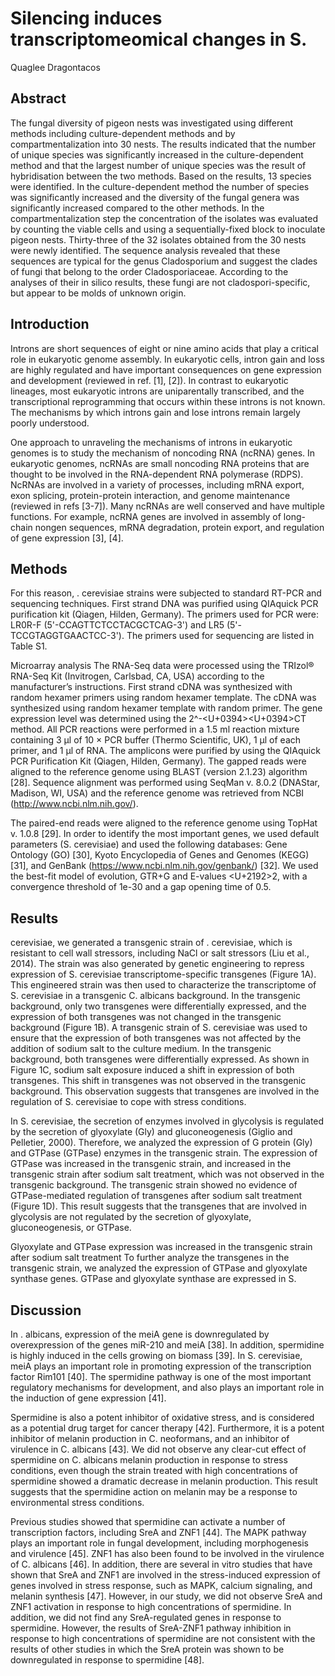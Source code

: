 # Silencing induces transcriptomeomical changes in S.
Quaglee Dragontacos


## Abstract
The fungal diversity of pigeon nests was investigated using different methods including culture-dependent methods and by compartmentalization into 30 nests. The results indicated that the number of unique species was significantly increased in the culture-dependent method and that the largest number of unique species was the result of hybridisation between the two methods. Based on the results, 13 species were identified. In the culture-dependent method the number of species was significantly increased and the diversity of the fungal genera was significantly increased compared to the other methods. In the compartmentalization step the concentration of the isolates was evaluated by counting the viable cells and using a sequentially-fixed block to inoculate pigeon nests. Thirty-three of the 32 isolates obtained from the 30 nests were newly identified. The sequence analysis revealed that these sequences are typical for the genus Cladosporium and suggest the clades of fungi that belong to the order Cladosporiaceae. According to the analyses of their in silico results, these fungi are not cladospori-specific, but appear to be molds of unknown origin.


## Introduction
Introns are short sequences of eight or nine amino acids that play a critical role in eukaryotic genome assembly. In eukaryotic cells, intron gain and loss are highly regulated and have important consequences on gene expression and development (reviewed in ref. [1], [2]). In contrast to eukaryotic lineages, most eukaryotic introns are uniparentally transcribed, and the transcriptional reprogramming that occurs within these introns is not known. The mechanisms by which introns gain and lose introns remain largely poorly understood.

One approach to unraveling the mechanisms of introns in eukaryotic genomes is to study the mechanism of noncoding RNA (ncRNA) genes. In eukaryotic genomes, ncRNAs are small noncoding RNA proteins that are thought to be involved in the RNA-dependent RNA polymerase (RDPS). NcRNAs are involved in a variety of processes, including mRNA export, exon splicing, protein-protein interaction, and genome maintenance (reviewed in refs [3-7]). Many ncRNAs are well conserved and have multiple functions. For example, ncRNA genes are involved in assembly of long-chain nongen sequences, mRNA degradation, protein export, and regulation of gene expression [3], [4].


## Methods
For this reason, . cerevisiae strains were subjected to standard RT-PCR and sequencing techniques. First strand DNA was purified using QIAquick PCR purification kit (Qiagen, Hilden, Germany). The primers used for PCR were: LR0R-F (5'-CCAGTTCTCCTACGCTCAG-3') and LR5 (5'-TCCGTAGGTGAACTCC-3'). The primers used for sequencing are listed in Table S1.

Microarray analysis
The RNA-Seq data were processed using the TRIzol® RNA-Seq Kit (Invitrogen, Carlsbad, CA, USA) according to the manufacturer’s instructions. First strand cDNA was synthesized with random hexamer primers using random hexamer template. The cDNA was synthesized using random hexamer template with random primer. The gene expression level was determined using the 2^-<U+0394><U+0394>CT method. All PCR reactions were performed in a 1.5 ml reaction mixture containing 3 µl of 10 × PCR buffer (Thermo Scientific, UK), 1 µl of each primer, and 1 µl of RNA. The amplicons were purified by using the QIAquick PCR Purification Kit (Qiagen, Hilden, Germany). The gapped reads were aligned to the reference genome using BLAST (version 2.1.23) algorithm [28]. Sequence alignment was performed using SeqMan v. 8.0.2 (DNAStar, Madison, WI, USA) and the reference genome was retrieved from NCBI (http://www.ncbi.nlm.nih.gov/).

The paired-end reads were aligned to the reference genome using TopHat v. 1.0.8 [29]. In order to identify the most important genes, we used default parameters (S. cerevisiae) and used the following databases: Gene Ontology (GO) [30], Kyoto Encyclopedia of Genes and Genomes (KEGG) [31], and GenBank (https://www.ncbi.nlm.nih.gov/genbank/) [32]. We used the best-fit model of evolution, GTR+G and E-values <U+2192>2, with a convergence threshold of 1e-30 and a gap opening time of 0.5.


## Results
cerevisiae, we generated a transgenic strain of . cerevisiae, which is resistant to cell wall stressors, including NaCl or salt stressors (Liu et al., 2014). The strain was also generated by genetic engineering to repress expression of S. cerevisiae transcriptome-specific transgenes (Figure 1A). This engineered strain was then used to characterize the transcriptome of S. cerevisiae in a transgenic C. albicans background. In the transgenic background, only two transgenes were differentially expressed, and the expression of both transgenes was not changed in the transgenic background (Figure 1B). A transgenic strain of S. cerevisiae was used to ensure that the expression of both transgenes was not affected by the addition of sodium salt to the culture medium. In the transgenic background, both transgenes were differentially expressed. As shown in Figure 1C, sodium salt exposure induced a shift in expression of both transgenes. This shift in transgenes was not observed in the transgenic background. This observation suggests that transgenes are involved in the regulation of S. cerevisiae to cope with stress conditions.

In S. cerevisiae, the secretion of enzymes involved in glycolysis is regulated by the secretion of glyoxylate (Gly) and gluconeogenesis (Giglio and Pelletier, 2000). Therefore, we analyzed the expression of G protein (Gly) and GTPase (GTPase) enzymes in the transgenic strain. The expression of GTPase was increased in the transgenic strain, and increased in the transgenic strain after sodium salt treatment, which was not observed in the transgenic background. The transgenic strain showed no evidence of GTPase-mediated regulation of transgenes after sodium salt treatment (Figure 1D). This result suggests that the transgenes that are involved in glycolysis are not regulated by the secretion of glyoxylate, gluconeogenesis, or GTPase.

Glyoxylate and GTPase expression was increased in the transgenic strain after sodium salt treatment
To further analyze the transgenes in the transgenic strain, we analyzed the expression of GTPase and glyoxylate synthase genes. GTPase and glyoxylate synthase are expressed in S.


## Discussion
In . albicans, expression of the meiA gene is downregulated by overexpression of the genes miR-210 and meiA [38]. In addition, spermidine is highly induced in the cells growing on biomass [39]. In S. cerevisiae, meiA plays an important role in promoting expression of the transcription factor Rim101 [40]. The spermidine pathway is one of the most important regulatory mechanisms for development, and also plays an important role in the induction of gene expression [41].

Spermidine is also a potent inhibitor of oxidative stress, and is considered as a potential drug target for cancer therapy [42]. Furthermore, it is a potent inhibitor of melanin production in C. neoformans, and an inhibitor of virulence in C. albicans [43]. We did not observe any clear-cut effect of spermidine on C. albicans melanin production in response to stress conditions, even though the strain treated with high concentrations of spermidine showed a dramatic decrease in melanin production. This result suggests that the spermidine action on melanin may be a response to environmental stress conditions.

Previous studies showed that spermidine can activate a number of transcription factors, including SreA and ZNF1 [44]. The MAPK pathway plays an important role in fungal development, including morphogenesis and virulence [45]. ZNF1 has also been found to be involved in the virulence of C. albicans [46]. In addition, there are several in vitro studies that have shown that SreA and ZNF1 are involved in the stress-induced expression of genes involved in stress response, such as MAPK, calcium signaling, and melanin synthesis [47]. However, in our study, we did not observe SreA and ZNF1 activation in response to high concentrations of spermidine. In addition, we did not find any SreA-regulated genes in response to spermidine. However, the results of SreA-ZNF1 pathway inhibition in response to high concentrations of spermidine are not consistent with the results of other studies in which the SreA protein was shown to be downregulated in response to spermidine [48].
